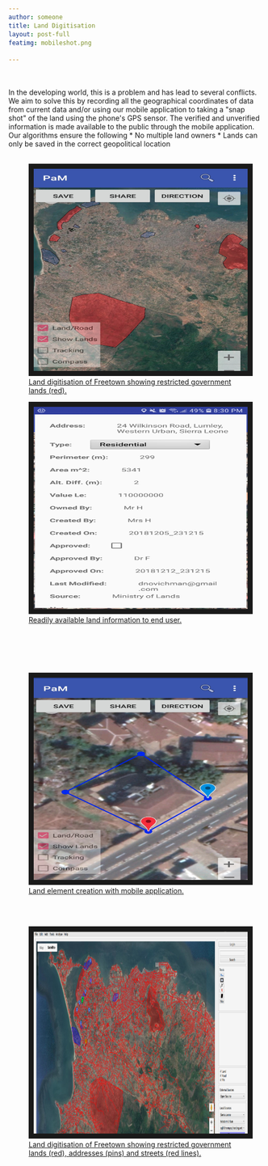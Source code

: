 ```yaml
---
author: someone
title: Land Digitisation
layout: post-full
featimg: mobileshot.png

---
```

<br/>
<br/>
In the developing world, this is a problem and has lead to several conflicts. We aim to solve this by recording all the geographical coordinates of data from current data and/or using our mobile application to taking a "snap shot" of the land using the phone's GPS sensor. The verified and unverified information is made available to the public through the mobile application. Our algorithms ensure the following
* No multiple land owners
* Lands can only be saved in the correct geopolitical location
<br/>
<br/>

<figure>
<a href="/media/compressed/mobileshot2.png
" target="_blank"><img src="/media/compressed/mobileshot2.png" 
alt="IMAGE ALT TEXT HERE" width="600" height="400" border="10" />
 <figcaption>
 Land digitisation of Freetown showing restricted government lands (red).
 </figcaption></a>
 </figure>
 
 <figure>
<a href="/media/compressed/landClicked.jpg
" target="_blank"><img src="/media/compressed/landClicked.jpg" 
alt="IMAGE ALT TEXT HERE" width="600" height="400" border="10" />
 <figcaption>
 Readily available land information to end user.
 </figcaption></a>
 </figure>
 <br/>
<br/>


 <br/>
<br/>

 

 
 <figure>
<a href="/media/compressed/createLand.png
" target="_blank"><img src="/media/compressed/createLand.png" 
alt="IMAGE ALT TEXT HERE" width="600" height="400" border="10" />
 <figcaption>
 Land element creation with mobile application.
 </figcaption></a>
 </figure>
 <br/>
<br/>
 
  <figure>
<a href="/media/compressed/landdigitisationComp.png
" target="_blank"><img src="/media/compressed/landdigitisationComp.png" 
alt="IMAGE ALT TEXT HERE" width="600" height="400" border="10" />
 <figcaption>
 Land digitisation of Freetown showing restricted government lands (red), addresses (pins) and streets (red lines).
 </figcaption></a>
 </figure>

